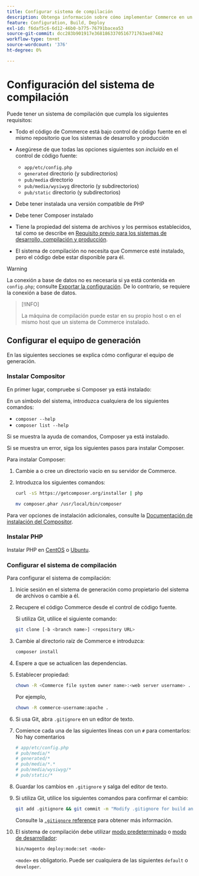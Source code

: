 ```yaml
---
title: Configurar sistema de compilación
description: Obtenga información sobre cómo implementar Commerce en un sistema de compilación.
feature: Configuration, Build, Deploy
exl-id: f6daf5c6-6d12-46b0-b775-76791bacea53
source-git-commit: dcc283b901917e3681863370516771763ae87462
workflow-type: tm+mt
source-wordcount: '376'
ht-degree: 0%

---
```


# Configuración del sistema de compilación

Puede tener un sistema de compilación que cumpla los siguientes requisitos:

- Todo el código de Commerce está bajo control de código fuente en el mismo repositorio que los sistemas de desarrollo y producción
- Asegúrese de que todas las opciones siguientes son _incluido_ en el control de código fuente:

   - `app/etc/config.php`
   - `generated` directorio (y subdirectorios)
   - `pub/media` directorio
   - `pub/media/wysiwyg` directorio (y subdirectorios)
   - `pub/static` directorio (y subdirectorios)

- Debe tener instalada una versión compatible de PHP
- Debe tener Composer instalado
- Tiene la propiedad del sistema de archivos y los permisos establecidos, tal como se describe en [Requisito previo para los sistemas de desarrollo, compilación y producción](../deployment/technical-details.md).
- El sistema de compilación no necesita que Commerce esté instalado, pero el código debe estar disponible para él.

>[!WARNING]
>
>La conexión a base de datos no es necesaria si ya está contenida en `config.php`; consulte [Exportar la configuración](../cli/export-configuration.md). De lo contrario, se requiere la conexión a base de datos.

>[!INFO]
>
>La máquina de compilación puede estar en su propio host o en el mismo host que un sistema de Commerce instalado.

## Configurar el equipo de generación

En las siguientes secciones se explica cómo configurar el equipo de generación.

### Instalar Compositor

En primer lugar, compruebe si Composer ya está instalado:

En un símbolo del sistema, introduzca cualquiera de los siguientes comandos:

- `composer --help`
- `composer list --help`

Si se muestra la ayuda de comandos, Composer ya está instalado.

Si se muestra un error, siga los siguientes pasos para instalar Composer.

Para instalar Composer:

1. Cambie a o cree un directorio vacío en su servidor de Commerce.

1. Introduzca los siguientes comandos:

   ```bash
   curl -sS https://getcomposer.org/installer | php
   ```

   ```bash
   mv composer.phar /usr/local/bin/composer
   ```

Para ver opciones de instalación adicionales, consulte la [Documentación de instalación del Compositor][composer].

### Instalar PHP

Instalar PHP en [CentOS] o [Ubuntu].

### Configurar el sistema de compilación

Para configurar el sistema de compilación:

1. Inicie sesión en el sistema de generación como propietario del sistema de archivos o cambie a él.
1. Recupere el código Commerce desde el control de código fuente.

   Si utiliza Git, utilice el siguiente comando:

   ```bash
   git clone [-b <branch name>] <repository URL>
   ```

1. Cambie al directorio raíz de Commerce e introduzca:

   ```bash
   composer install
   ```

1. Espere a que se actualicen las dependencias.
1. Establecer propiedad:

   ```bash
   chown -R <Commerce file system owner name>:<web server username> .
   ```

   Por ejemplo,

   ```bash
   chown -R commerce-username:apache .
   ```

1. Si usa Git, abra `.gitignore` en un editor de texto.
1. Comience cada una de las siguientes líneas con un `#` para comentarlos: No hay comentarios

   ```conf
   # app/etc/config.php
   # pub/media/*
   # generated/*
   # pub/media/*.*
   # pub/media/wysiwyg/*
   # pub/static/*
   ```

1. Guardar los cambios en `.gitignore` y salga del editor de texto.
1. Si utiliza Git, utilice los siguientes comandos para confirmar el cambio:

   ```bash
   git add .gitignore && git commit -m "Modify .gitignore for build and production"
   ```

   Consulte la [`.gitignore` reference](../reference/config-reference-gitignore.md) para obtener más información.

1. El sistema de compilación debe utilizar [modo predeterminado](../bootstrap/application-modes.md#default-mode) o [modo de desarrollador](../bootstrap/application-modes.md#developer-mode):

   ```bash
   bin/magento deploy:mode:set <mode>
   ```

   `<mode>` es obligatorio. Puede ser cualquiera de las siguientes `default` o `developer`.

<!-- Link Definitions -->

[CentOS]: https://wiki.centos.org/HowTos/php7
[composer]: https://getcomposer.org/download/
[Ubuntu]: https://help.ubuntu.com/lts/serverguide/php.html
